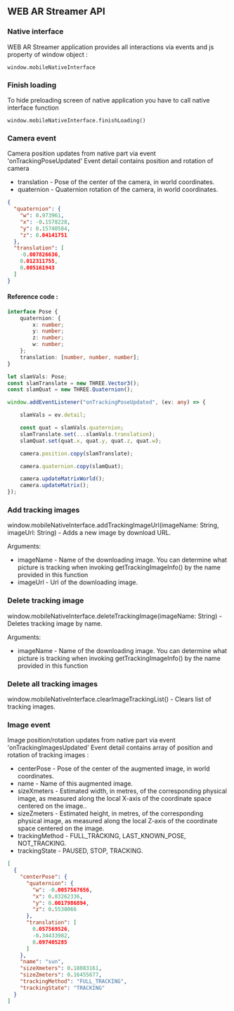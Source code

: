 ## WEB AR Streamer API

### Native interface

WEB AR Streamer application provides all interactions via events and js property of window object :

`window.mobileNativeInterface`

### Finish loading

To hide preloading screen of native application you have to call native interface function

`window.mobileNativeInterface.finishLoading()`

### Camera event

Camera position updates from native part via event 'onTrackingPoseUpdated'
Event detail contains position and rotation of camera 
 
* translation - Pose of the center of the camera, in world coordinates.
* quaternion - Quaternion rotation of the camera, in world coordinates.

```json
{
  "quaternion": {
    "w": 0.973961,
    "x": -0.1578228,
    "y": 0.15740584,
    "z": 0.04141751
  },
  "translation": [
    -0.007826636,
    0.012311755,
    0.005161943
  ]
}

```

#### Reference code :

```typescript
interface Pose {
    quaternion: {
        x: number;
        y: number;
        z: number;
        w: number;
    };
    translation: [number, number, number];
}

let slamVals: Pose;
const slamTranslate = new THREE.Vector3();
const slamQuat = new THREE.Quaternion();

window.addEventListener("onTrackingPoseUpdated", (ev: any) => {

    slamVals = ev.detail;

    const quat = slamVals.quaternion;
    slamTranslate.set(...slamVals.translation);
    slamQuat.set(quat.x, quat.y, quat.z, quat.w);

    camera.position.copy(slamTranslate);

    camera.quaternion.copy(slamQuat);

    camera.updateMatrixWorld();
    camera.updateMatrix();
});
```

### Add tracking images

window.mobileNativeInterface.addTrackingImageUrl(imageName: String, imageUrl: String) - Adds a new image by download URL.

Arguments:
* imageName - Name of the downloading image. You can determine what picture is tracking when invoking getTrackingImageInfo() by the name provided in this function
* imageUrl - Url of the downloading image.

### Delete tracking image
window.mobileNativeInterface.deleteTrackingImage(imageName: String) - Deletes tracking image by name.

Arguments:
* imageName - Name of the downloading image. You can determine what picture is tracking when invoking getTrackingImageInfo() by the name provided in this function

### Delete all tracking images
window.mobileNativeInterface.clearImageTrackingList() - Clears list of tracking images.

### Image event

Image position/rotation updates from native part via event 'onTrackingImagesUpdated'
Event detail contains array of position and rotation of tracking images :

* centerPose - Pose of the center of the augmented image, in world coordinates.
* name - Name of this augmented image.
* sizeXmeters - Estimated width, in metres, of the corresponding physical image, as measured along the local X-axis of the coordinate space centered on the image..
* sizeZmeters - Estimated height, in metres, of the corresponding physical image, as measured along the local Z-axis of the coordinate space centered on the image.
* trackingMethod - FULL_TRACKING, LAST_KNOWN_POSE, NOT_TRACKING.
* trackingState - PAUSED, STOP, TRACKING.

```json
[
  {
    "centerPose": {
      "quaternion": {
        "w": -0.0057567656,
        "x": 0.83262336,
        "y": 0.0017986894,
        "z": 0.5538066
      },
      "translation": [
        0.057569526,
        -0.34433982,
        0.097405285
      ]
    },
    "name": "sun",
    "sizeXmeters": 0.18083161,
    "sizeZmeters": 0.16455677,
    "trackingMethod": "FULL_TRACKING",
    "trackingState": "TRACKING"
  }
]

```
